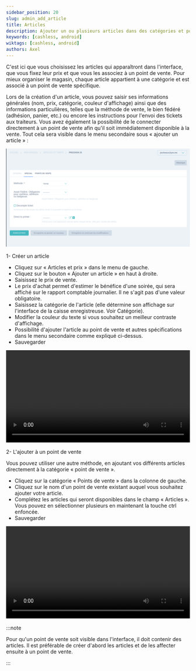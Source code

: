 ```yaml
---
sidebar_position: 20
slug: admin_add_article
title: Articles
description: Ajouter un ou plusieurs articles dans des catégories et point de vente et leur assigner un prix.
keywords: [cashless, android]
wiktags: [cashless, android]
authors: Axel
---
```


C'est ici que vous choisissez les articles qui apparaîtront dans l'interface, que vous fixez leur prix et que vous les associez à un point de vente. 
Pour mieux organiser le magasin, chaque article appartient à une catégorie et est associé à un point de vente spécifique.

Lors de la création d'un article, vous pouvez saisir ses informations générales (nom, prix, catégorie, couleur d'affichage) ainsi que des informations particulières, telles que la méthode de vente, le bien fédéré (adhésion, panier, etc.) ou encore les instructions pour l'envoi des tickets aux traiteurs. 
Vous avez également la possibilité de le connecter directement à un point de vente afin qu'il soit immédiatement disponible à la vente.
Tout cela sera visible dans le menu secondaire sous « ajouter un article » :

![menu secondaire "ajouter un article"](/img/menu-article.png)

1- Créer un article

- Cliquez sur « Articles et prix » dans le menu de gauche.
- Cliquez sur le bouton « Ajouter un article » en haut à droite.
- Saisissez le prix de vente.
- Le prix d'achat permet d'estimer le bénéfice d'une soirée, qui sera affiché sur le rapport comptable journalier. Il ne s'agit pas d'une valeur obligatoire.
- Saisissez la catégorie de l'article (elle détermine son affichage sur l'interface de la caisse enregistreuse. Voir Catégorie).
- Modifier la couleur du texte si vous souhaitez un meilleur contraste d'affichage.
- Possibilité d'ajouter l'article au point de vente et autres spécifications dans le menu secondaire comme expliqué ci-dessus.
- Sauvegarder

<video width="100%" controls src="/img/ajout-article-pdv.mp4" title="Title"></video>



2- L'ajouter à un point de vente

Vous pouvez utiliser une autre méthode, en ajoutant vos différents articles directement à la catégorie « point de vente ».

- Cliquez sur la catégorie « Points de vente » dans la colonne de gauche.
- Cliquez sur le nom d'un point de vente existant auquel vous souhaitez ajouter votre article.
- Complétez les articles qui seront disponibles dans le champ « Articles ». Vous pouvez en sélectionner plusieurs en maintenant la touche ctrl enfoncée.
- Sauvegarder

<video width="100%" controls src="/img/article-pdv-bis.mp4"></video>

:::note

Pour qu'un point de vente soit visible dans l'interface, il doit contenir des articles. 
Il est préférable de créer d'abord les articles et de les affecter ensuite à un point de vente.

:::